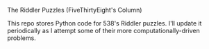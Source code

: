 The Riddler Puzzles (FiveThirtyEight's Column)

This repo stores Python code for 538's Riddler puzzles. I'll update it periodically as I attempt some of their more computationally-driven problems.  
